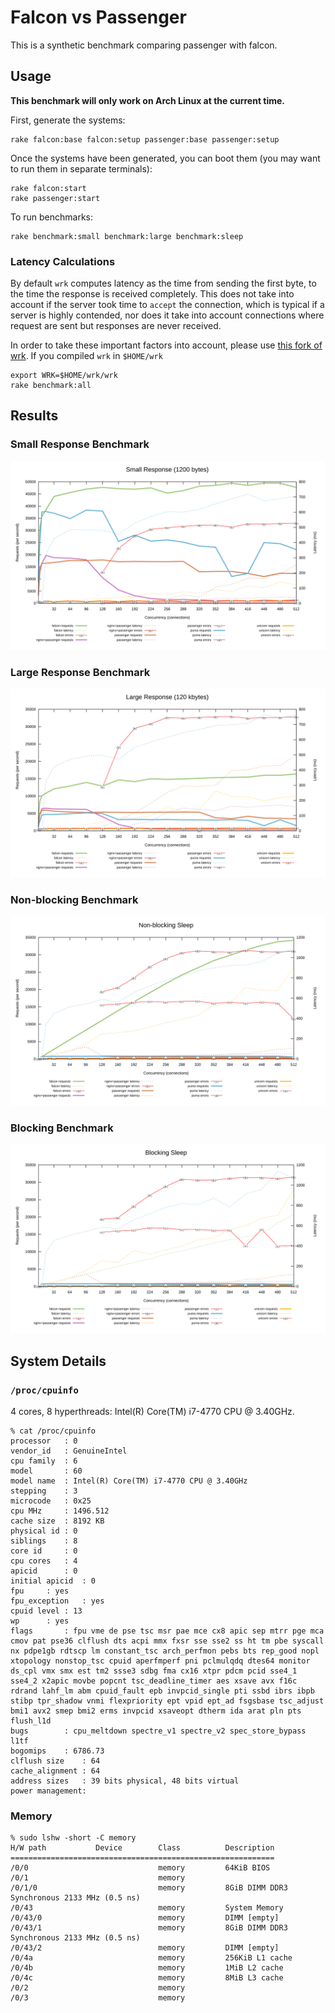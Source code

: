 # Falcon vs Passenger

This is a synthetic benchmark comparing passenger with falcon.

## Usage

**This benchmark will only work on Arch Linux at the current time.**

First, generate the systems:

	rake falcon:base falcon:setup passenger:base passenger:setup

Once the systems have been generated, you can boot them (you may want to run them in separate terminals):

	rake falcon:start
	rake passenger:start

To run benchmarks:

	rake benchmark:small benchmark:large benchmark:sleep

### Latency Calculations

By default `wrk` computes latency as the time from sending the first byte, to the time the response is received completely. This does not take into account if the server took time to `accept` the connection, which is typical if a server is highly contended, nor does it take into account connections where request are sent but responses are never received.

In order to take these important factors into account, please use [this fork of wrk](https://github.com/ioquatix/wrk). If you compiled `wrk` in `$HOME/wrk`

```
export WRK=$HOME/wrk/wrk
rake benchmark:all
```

## Results

### Small Response Benchmark

![Graph](benchmark/small.svg)

### Large Response Benchmark

![Graph](benchmark/large.svg)

### Non-blocking Benchmark

![Graph](benchmark/nonblocking.svg)

### Blocking Benchmark

![Graph](benchmark/blocking.svg)

## System Details

### `/proc/cpuinfo`

4 cores, 8 hyperthreads: Intel(R) Core(TM) i7-4770 CPU @ 3.40GHz.

```
% cat /proc/cpuinfo
processor	: 0
vendor_id	: GenuineIntel
cpu family	: 6
model		: 60
model name	: Intel(R) Core(TM) i7-4770 CPU @ 3.40GHz
stepping	: 3
microcode	: 0x25
cpu MHz		: 1496.512
cache size	: 8192 KB
physical id	: 0
siblings	: 8
core id		: 0
cpu cores	: 4
apicid		: 0
initial apicid	: 0
fpu		: yes
fpu_exception	: yes
cpuid level	: 13
wp		: yes
flags		: fpu vme de pse tsc msr pae mce cx8 apic sep mtrr pge mca cmov pat pse36 clflush dts acpi mmx fxsr sse sse2 ss ht tm pbe syscall nx pdpe1gb rdtscp lm constant_tsc arch_perfmon pebs bts rep_good nopl xtopology nonstop_tsc cpuid aperfmperf pni pclmulqdq dtes64 monitor ds_cpl vmx smx est tm2 ssse3 sdbg fma cx16 xtpr pdcm pcid sse4_1 sse4_2 x2apic movbe popcnt tsc_deadline_timer aes xsave avx f16c rdrand lahf_lm abm cpuid_fault epb invpcid_single pti ssbd ibrs ibpb stibp tpr_shadow vnmi flexpriority ept vpid ept_ad fsgsbase tsc_adjust bmi1 avx2 smep bmi2 erms invpcid xsaveopt dtherm ida arat pln pts flush_l1d
bugs		: cpu_meltdown spectre_v1 spectre_v2 spec_store_bypass l1tf
bogomips	: 6786.73
clflush size	: 64
cache_alignment	: 64
address sizes	: 39 bits physical, 48 bits virtual
power management:
```

### Memory

```
% sudo lshw -short -C memory
H/W path           Device        Class          Description
===========================================================
/0/0                             memory         64KiB BIOS
/0/1                             memory         
/0/1/0                           memory         8GiB DIMM DDR3 Synchronous 2133 MHz (0.5 ns)
/0/43                            memory         System Memory
/0/43/0                          memory         DIMM [empty]
/0/43/1                          memory         8GiB DIMM DDR3 Synchronous 2133 MHz (0.5 ns)
/0/43/2                          memory         DIMM [empty]
/0/4a                            memory         256KiB L1 cache
/0/4b                            memory         1MiB L2 cache
/0/4c                            memory         8MiB L3 cache
/0/2                             memory         
/0/3                             memory         
```
